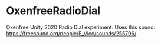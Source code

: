 # OxenfreeRadioDial
Oxenfree Unity 2020 Radio Dial experiment. Uses this sound: https://freesound.org/people/E_Vice/sounds/255796/
